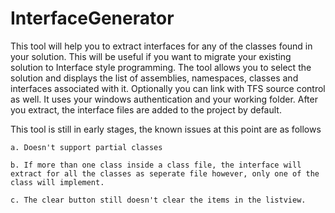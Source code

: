 # InterfaceGenerator
This tool will help you to extract interfaces for any of the classes found in your solution.  This will be useful if you want to migrate your existing solution to Interface style programming.
The tool allows you to select the solution and displays the list of assemblies, namespaces, classes and interfaces associated with it.
Optionally you can link with TFS source control as well.  It uses your windows authentication and your working folder.
After you extract, the interface files are added to the project by default.


This tool is still in early stages, the known issues at this point are as follows

    a. Doesn't support partial classes

    b. If more than one class inside a class file, the interface will extract for all the classes as seperate file however, only one of the class will implement.

    c. The clear button still doesn't clear the items in the listview.

